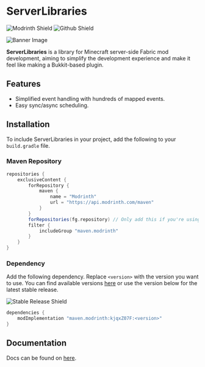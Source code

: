# ServerLibraries

![Modrinth Shield](https://img.shields.io/modrinth/dt/kjqxZ07F?style=for-the-badge&logo=modrinth&color=00AF5C)
![Github Shield](https://img.shields.io/badge/Source_code-Available-src?style=for-the-badge&color=00AF5C&logo=github&label=Source%20code&link=https://github.com/VitacraftOrg/ServerLibraries)

![Banner Image](https://github.com/VitacraftOrg/ServerLibraries/blob/master/images/banner1.png?raw=true)

**ServerLibraries** is a library for Minecraft server-side Fabric mod development, aiming to simplify the development experience and make it feel like making a Bukkit-based plugin.

## Features
- Simplified event handling with hundreds of mapped events.
- Easy sync/async scheduling.

## Installation

To include ServerLibraries in your project, add the following to your `build.gradle` file.

### Maven Repository
```groovy
repositories {
    exclusiveContent {
        forRepository {
            maven {
                name = "Modrinth"
                url = "https://api.modrinth.com/maven"
            }
        }
        forRepositories(fg.repository) // Only add this if you're using ForgeGradle, otherwise remove this line
        filter {
            includeGroup "maven.modrinth"
        }
    }
}
```

### Dependency
Add the following dependency. Replace `<version>` with the version you want to use. You can find available versions [here](https://modrinth.com/mod/serverlibraries/versions) or use the version below for the latest stable release.

![Stable Release Shield](https://img.shields.io/badge/dynamic/json?url=https%3A%2F%2Fapi.modrinth.com%2Fv2%2Fproject%2FkjqxZ07F&query=%24..versions%5B-1%3A%5D&style=flat-square&logo=gradle&label=latest%3Astable&color=00AF5C&link=https%3A%2F%2Fmodrinth.com%2Fmod%2Fserverlibraries)
```groovy
dependencies {
    modImplementation "maven.modrinth:kjqxZ07F:<version>"
}
```

## Documentation
Docs can be found on [here](https://relism.gitbook.io/serverlibraries).

